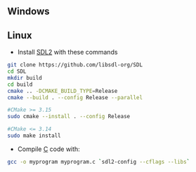 ## Windows


## Linux

- Install [SDL2](https://wiki.libsdl.org/SDL2/FrontPage) with these commands
```bash
git clone https://github.com/libsdl-org/SDL
cd SDL
mkdir build
cd build
cmake .. -DCMAKE_BUILD_TYPE=Release
cmake --build . --config Release --parallel

#CMake >= 3.15
sudo cmake --install . --config Release

#CMake <= 3.14
sudo make install
```

- Compile [C](contents-c.md) code with:
```bash
gcc -o myprogram myprogram.c `sdl2-config --cflags --libs`
```